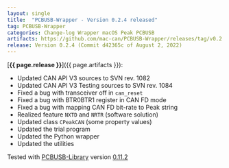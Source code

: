 ```yaml
---
layout: single
title:  "PCBUSB-Wrapper - Version 0.2.4 released"
tag: PCBUSB-Wrapper
categories: Change-log Wrapper macOS Peak PCBUSB
artifacts: https://github.com/mac-can/PCBUSB-Wrapper/releases/tag/v0.2.4
release: Version 0.2.4 (Commit d42365c of August 2, 2022)
---
```

[**{{ page.release }}**]({{ page.artifacts }}):

- Updated CAN API V3 sources to SVN rev. 1082
- Updated CAN API V3 Testing sources to SVN rev. 1084
- Fixed a bug with transceiver off in `can_reset`
- Fixed a bug with BTR0BTR1 register in CAN FD mode
- Fixed a bug with mapping CAN FD bit-rate to Peak string
- Realized feature `NXTD` and `NRTR` (software solution)
- Updated class `CPeakCAN` (some property values)
- Updated the trial program
- Updated the Python wrapper
- Updated the utilities

Tested with [PCBUSB-Library](https://github.com/mac-can/PCBUSB-Library) version [0.11.2](https://github.com/mac-can/PCBUSB-Library/releases/tag/v0.11.2)
